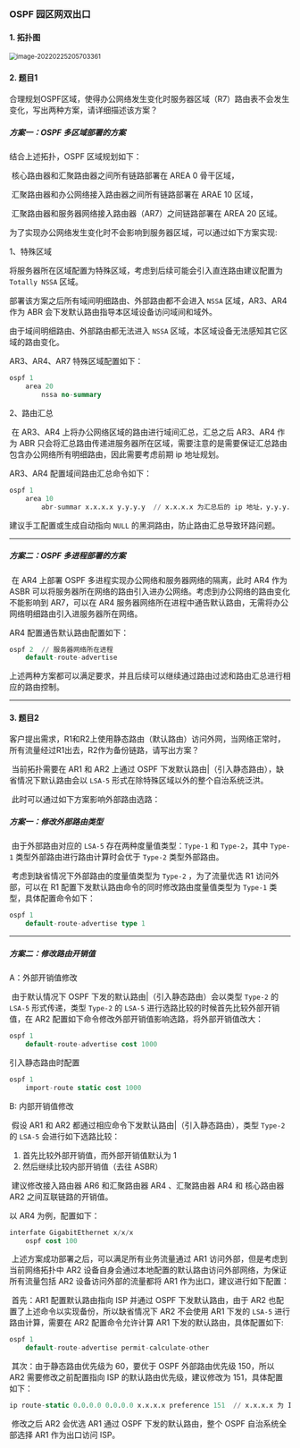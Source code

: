 ### OSPF 园区网双出口

#### 1. 拓扑图

<img src="https://s2.loli.net/2022/02/26/QuvlofAWmi6qYsh.png" alt="image-20220225205703361" style="zoom:80%;" />

#### 2. 题目1

​	合理规划OSPF区域，使得办公网络发生变化时服务器区域（R7）路由表不会发生变化，写出两种方案，请详细描述该方案？

##### 方案一：OSPF 多区域部署的方案

结合上述拓扑，OSPF 区域规划如下：

​	核心路由器和汇聚路由器之间所有链路部署在 AREA 0 骨干区域，

​	汇聚路由器和办公网络接入路由器之间所有链路部署在 ARAE 10 区域，

​	汇聚路由器和服务器网络接入路由器（AR7）之间链路部署在 AREA 20 区域。

为了实现办公网络发生变化时不会影响到服务器区域，可以通过如下方案实现: 

1、特殊区域

​	将服务器所在区域配置为特殊区域，考虑到后续可能会引入直连路由建议配置为 `Totally NSSA` 区域。

部署该方案之后所有域间明细路由、外部路由都不会进入 `NSSA` 区域，AR3、AR4 作为 ABR 会下发默认路由指导本区域设备访问域间和域外。

由于域间明细路由、外部路由都无法进入 `NSSA` 区域，本区域设备无法感知其它区域的路由变化。

AR3、AR4、AR7 特殊区域配置如下：

```sql
ospf 1
	area 20
		nssa no-summary
```

2、路由汇总

​	在 AR3、AR4 上将办公网络区域的路由进行域间汇总，汇总之后 AR3、AR4 作为 ABR 只会将汇总路由传递进服务器所在区域，需要注意的是需要保证汇总路由包含办公网络所有明细路由，因此需要考虑前期 ip 地址规划。

AR3、AR4 配置域间路由汇总命令如下：

```sql
ospf 1
	area 10
		abr-summar x.x.x.x y.y.y.y	// x.x.x.x 为汇总后的 ip 地址，y.y.y.y 为汇总后子网掩码
```

建议手工配置或生成自动指向 `NULL` 的黑洞路由，防止路由汇总导致环路问题。

------

##### 方案二：OSPF 多进程部署的方案

​	在 AR4 上部署 OSPF 多进程实现办公网络和服务器网络的隔离，此时 AR4 作为 ASBR 可以将服务器所在网络的路由引入进办公网络。考虑到办公网络的路由变化不能影响到 AR7，可以在 AR4 服务器网络所在进程中通告默认路由，无需将办公网络明细路由引入进服务器所在网络。

AR4 配置通告默认路由配置如下：

```SQL
ospf 2  // 服务器网络所在进程
	default-route-advertise
```

上述两种方案都可以满足要求，并且后续可以继续通过路由过滤和路由汇总进行相应的路由控制。

------

#### 3. 题目2

​	客户提出需求，R1和R2上使用静态路由（默认路由）访问外网，当网络正常时，所有流量经过R1出去，R2作为备份链路，请写出方案？

​	当前拓扑需要在 AR1 和 AR2 上通过 OSPF 下发默认路由|（引入静态路由），缺省情况下默认路由会以 `LSA-5` 形式在除特殊区域以外的整个自治系统泛洪。

​	此时可以通过如下方案影响外部路由选路：

##### 方案一：修改外部路由类型

​	由于外部路由对应的 `LSA-5` 存在两种度量值类型：`Type-1` 和 `Type-2`，其中 `Type-1` 类型外部路由进行路由计算时会优于 `Type-2` 类型外部路由。

​	考虑到缺省情况下外部路由的度量值类型为 `Type-2` ，为了流量优选 R1 访问外部，可以在 R1 配置下发默认路由命令的同时修改路由度量值类型为 `Type-1` 类型，具体配置命令如下：

```sql
ospf 1
	default-route-advertise type 1
```



------

##### 方案二：修改路由开销值

A：外部开销值修改

​	由于默认情况下 OSPF 下发的默认路由|（引入静态路由）会以类型 `Type-2`  的 `LSA-5` 形式传递，类型 `Type-2`  的 `LSA-5` 进行选路比较的时候首先比较外部开销值，在 AR2 配置如下命令修改外部开销值影响选路，将外部开销值改大：

```sql
ospf 1
	default-route-advertise cost 1000
```

引入静态路由时配置

```sql
ospf 1
	import-route static cost 1000
```

B: 内部开销值修改

​	假设 AR1 和 AR2 都通过相应命令下发默认路由|（引入静态路由），类型 `Type-2` 的 `LSA-5` 会进行如下选路比较：

1. 首先比较外部开销值，而外部开销值默认为 1
2. 然后继续比较内部开销值（去往 ASBR）

​	建议修改接入路由器 AR6 和汇聚路由器 AR4 、汇聚路由器 AR4 和 核心路由器 AR2 之间互联链路的开销值。

以 AR4 为例，配置如下：

```sql
interfate GigabitEthernet x/x/x
	ospf cost 100
```

​	上述方案成功部署之后，可以满足所有业务流量通过 AR1 访问外部，但是考虑到当前网络拓扑中 AR2 设备自身会通过本地配置的默认路由访问外部网络，为保证所有流量包括 AR2 设备访问外部的流量都将 AR1 作为出口，建议进行如下配置：         

​	首先：AR1 配置默认路由指向 ISP 并通过 OSPF 下发默认路由，由于 AR2 也配置了上述命令以实现备份，所以缺省情况下 AR2 不会使用 AR1 下发的 `LSA-5` 进行路由计算，需要在 AR2 配置命令允许计算 AR1 下发的默认路由，具体配置如下:   

``` sql
ospf 1
	default-route-advertise permit-calculate-other
```

​	其次：由于静态路由优先级为 60，要优于 OSPF 外部路由优先级 150，所以 AR2 需要修改之前配置指向 ISP 的默认路由优先级，建议修改为 151，具体配置如下：

```sql
ip route-static 0.0.0.0 0.0.0.0 x.x.x.x preference 151  // x.x.x.x 为 ISP 接口地址
```

​	修改之后 AR2 会优选 AR1 通过 OSPF 下发的默认路由，整个 OSPF 自治系统全部选择 AR1 作为出口访问 ISP。

